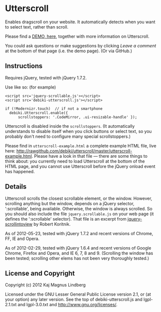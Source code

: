 Utterscroll
===========

Enables dragscroll on your website. It automatically detects when you
want to select text, rather than scroll.

Please find a [DEMO, here][demo], together with more information on
Utterscroll. 

You could ask questions or make suggestions by clicking *Leave a
comment* at the bottom of that page (i.e. the demo page). (Or via
GitHub.)


Instructions
---------

Requires jQuery, tested with jQuery 1.7.2.

Use like so: (for example)

    <script src='jquery-scrollable.js'></script>
    <script src='debiki-utterscroll.js'></script>

    if (!Modernizr.touch)  // if not a smartphone
      debiki.Utterscroll.enable({
          scrollstoppers: '.CodeMirror, .ui-resizable-handle' });

Utterscroll is disabled inside the `scrollstoppers`. (It automatically
understands to disable itself when you click buttons or select text,
so you probably don't need to configure many special scrollstoppers.)

Please find in `utterscroll-example.html` a complete example HTML file, live here:
http://rawgithub.com/debiki/utterscroll/master/utterscroll-example.html.
Please have a look in that file — there are some things to think about:
you currently need to load Utterscroll at the bottom of the HTML page,
and you cannot use Utterscroll before the jQuery onload event has happened.


Details
---------

Utterscroll scrolls the closest scrollable element, or the window.
However, scrolling anything but the window, depends on a jQuery
selector, ':scrollable', being available. Otherwise, the window is
always scrolled.  So you should also include the file
`jquery.scrollable.js` on your web page (it defines the ':scrollable'
selector).  That file is an excerpt from
[jquery-scrollintoview](https://github.com/litera/jquery-scrollintoview/blob/master/jquery.scrollintoview.js)
by Robert Koritnik.


As of 2012-05-23, tested with jQuery 1.7.2 and recent versions of
Chrome, FF, IE and Opera.

As of 2012-02-29, tested with jQuery 1.6.4 and recent versions of
Google Chrome, Firefox and Opera, and IE 6, 7, 8 and 9.  (Scrolling
the window has been tested; scrolling other elems has not been very
thoroughly tested.)


License and Copyright
----------

Copyright (c) 2012 Kaj Magnus Lindberg

Licensed under the GNU Lesser General Public License version 2.1, or
(at your option) any later version.  See the top of debiki-utterscroll.js
and lgpl-2.1.txt and lgpl-3.0.txt and http://www.gnu.org/licenses/.

[demo]: http://www.debiki.com/dev/-31nc3-utterscroll

